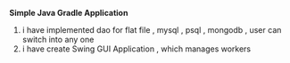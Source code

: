 <b>Simple Java Gradle Application </b>
<ol>
<li> i have implemented dao for flat file , mysql , psql , mongodb , user can switch into any one </li>
<li> i have create Swing GUI Application , which manages workers </li>
</ol>
